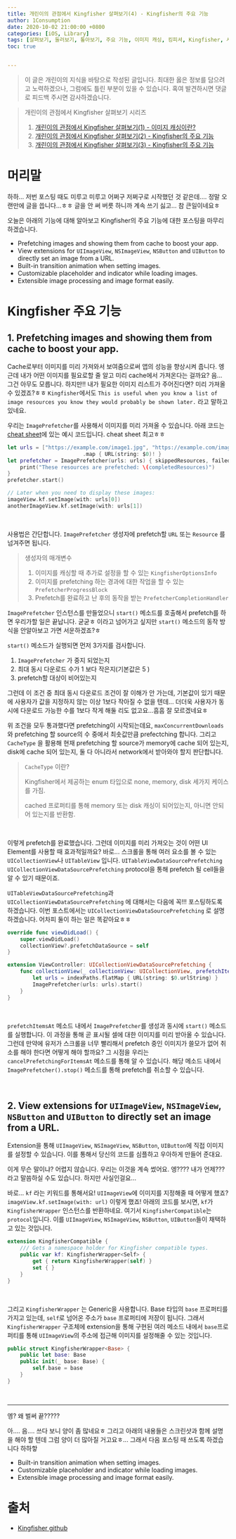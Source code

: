 ```yaml
---
title: 개린이의 관점에서 Kingfisher 살펴보기(4) - Kingfisher의 주요 기능
author: 1Consumption
date: 2020-10-02 21:00:00 +0800
categories: [iOS, Library]
tags: [살펴보기, 둘러보기, 톺아보기, 주요 기능, 이미지 캐싱, 킹피셔, Kingfisher, 사용법]
toc: true


---
```


> 이 글은 개린이의 지식을 바탕으로 작성된 글입니다. 최대한 옳은 정보를 담으려고 노력하겠으나, 그럼에도 틀린 부분이 있을 수 있습니다. 혹여 발견하시면 댓글로 피드백 주시면 감사하겠습니다.

> 개린이의 관점에서 Kingfisher 살펴보기 시리즈
>
> 1. [개린이의 관점에서 Kingfisher 살펴보기(1) - 이미지 캐싱이란?](https://1consumption.github.io/posts/about-kingfisher(1))
> 2. [개린이의 관점에서 Kingfisher 살펴보기(2) - Kingfisher의 주요 기능](https://1consumption.github.io/posts/about-kingfisher(2))
> 3. [개린이의 관점에서 Kingfisher 살펴보기(3) - Kingfisher의 주요 기능](https://1consumption.github.io/posts/about-kingfisher(3)/)

# 머리말

하하... 저번 포스팅 때도 미루고 미루고 어쩌구 저쩌구로 시작했던 것 같은데.... 정말 오랜만에 글을 씁니다...ㅎㅎ 글을 안 써 버릇 하니까 계속 쓰기 싫고... 참 큰일이네요ㅎ

오늘은 아래의 기능에 대해 알아보고 Kingfisher의 주요 기능에 대한 포스팅을 마무리 하겠습니다.

* Prefetching images and showing them from cache to boost your app.
* View extensions for `UIImageView`, `NSImageView`, `NSButton` and `UIButton` to directly set an image from a URL.
* Built-in transition animation when setting images.
* Customizable placeholder and indicator while loading images.
* Extensible image processing and image format easily.

# Kingfisher 주요 기능

## 1. Prefetching images and showing them from cache to boost your app.

Cache로부터 이미지를 미리 가져와서 보여줌으로써 앱의 성능을 향상시켜 줍니다. 엥 근데 내가 어떤 이미지를 필요로할 줄 알고 미리 cache에서 가져온다는 걸까요? 음... 그건 아무도 모릅니다. 하지만!! 내가 필요한 이미지 리스트가 주어진다면? 미리 가져올 수 있겠죠?ㅎㅎ `Kingfisher`에서도 `This is useful when you know a list of image resources you know they would probably be shown later.` 라고 말하고 있네요. 

우리는 `ImagePrefetcher`를 사용해서 이미지를 미리 가져올 수 있습니다. 아래 코드는 [cheat sheet](https://github.com/onevcat/Kingfisher/wiki/Cheat-Sheet)에 있는 예시 코드입니다. cheat sheet 최고ㅎㅎ

```swift
let urls = ["https://example.com/image1.jpg", "https://example.com/image2.jpg"]
						.map { URL(string: $0)! }
let prefetcher = ImagePrefetcher(urls: urls) { skippedResources, failedResources, completedResources in
    print("These resources are prefetched: \(completedResources)")
}
prefetcher.start()

// Later when you need to display these images:
imageView.kf.setImage(with: urls[0])
anotherImageView.kf.setImage(with: urls[1])
```

<br>

사용법은 간단합니다. `ImagePrefetcher` 생성자에 prefetch할 `URL` 또는 `Resource` 를 넘겨주면 됩니다. 

> 생성자의 매개변수
>
> 1. 이미지를 캐싱할 때 추가로 설정을 할 수 있는 `KingfisherOptionsInfo`
> 2. 이미지를 prefetching 하는 경과에 대한 작업을 할 수 있는 `PrefetcherProgressBlock`
> 3. Prefetch를 완료하고 난 후의 동작을 받는 `PrefetcherCompletionHandler` 



`ImagePrefetcher` 인스턴스를 만들었으니 `start()` 메소드를 호출해서 prefetch를 하면 우리가할 일은 끝납니다. 굳굳ㅎ 이라고 넘어가고 싶지만 `start()` 메소드의 동작 방식을 안알아보고 가면 서운하겠죠?ㅎ

 `start()` 메소드가 실행되면 먼저 3가지를 검사합니다.

1.  `ImagePrefetcher` 가 중지 되었는지
2. 최대 동시 다운로드 수가 1 보다 작은지(기본값은 5 )
3. prefetch할 대상이 비어있는지

그런데 이 조건 중 최대 동시 다운로드 조건이 잘 이해가 안 가는데, 기본값이 있기 때문에 사용자가 값을 지정하지 않는 이상 1보다 작아질 수 없을 텐데... 더더욱 사용자가 동시에 다운로드 가능한 수를 1보다 작게 해둘 리도 없고요...흠흠 잘 모르겠네요ㅎ

위 조건을 모두 통과했다면 prefetching이 시작되는데요,  `maxConcurrentDownloads` 와 prefetching 할 source의 수 중에서 최솟값만큼 prefectching 합니다. 그리고 `CacheType` 을 활용해 현재 prefetching 할 source가 memory에 cache 되어 있는지, disk에 cache 되어 있는지, 둘 다 아니라서 network에서 받아와야 할지 판단합니다. 

> `CacheType`  이란?
>
> Kingfisher에서 제공하는 enum 타입으로 none, memory, disk 세가지 케이스를 가짐.
>
> cached 프로퍼티를 통해 memory 또는 disk 캐싱이 되어있는지, 아니면 안되어 있는지를 반환함.

<br>

이렇게 prefetch를 완료했습니다. 그런데 이미지를 미리 가져오는 것이 어떤 UI Element를 사용할 때 효과적일까요? 바로... 스크롤을 통해 여러 요소를 볼 수 있는 `UICollectionView`나 `UITableView` 입니다.  `UITableViewDataSourcePrefetching` `UICollectionViewDataSourcePrefetching` protocol을 통해 prefetch 될 cell들을 알 수 있기 때문이죠.

`UITableViewDataSourcePrefetching`과 `UICollectionViewDataSourcePrefetching` 에 대해서는 다음에 꼭!!! 포스팅하도록 하겠습니다. 이번 포스트에서는  `UICollectionViewDataSourcePrefetching` 로 설명하겠습니다. 어차피 둘이 하는 일은 똑같아요ㅎㅎ

```swift
override func viewDidLoad() {
    super.viewDidLoad()
    collectionView?.prefetchDataSource = self
}

extension ViewController: UICollectionViewDataSourcePrefetching {
    func collectionView(_ collectionView: UICollectionView, prefetchItemsAt indexPaths: [IndexPath]) {
        let urls = indexPaths.flatMap { URL(string: $0.urlString) }
        ImagePrefetcher(urls: urls).start()
    }
}
```

<br>

`prefetchItemsAt`  메소드 내에서 `ImagePrefetcher`를 생성과 동시에 `start()` 메소드를 실행합니다. 이 과정을 통해 곧 표시될 셀에 대한 이미지를 미리 받아올 수 있습니다. 그런데 만약에 유저가 스크롤을 너무 빨리해서 prefetch 중인 이미지가 쓸모가 없어 취소를 해야 한다면 어떻게 해야 할까요? 그 시점을 우리는 `cancelPrefetchingForItemsAt` 메소드를 통해 알 수 있습니다. 해당 메소드 내에서 `ImagePrefetcher().stop()` 메소드를 통해 prefetch를 취소할 수 있습니다. 

<br>

## 2. View extensions for `UIImageView`, `NSImageView`, `NSButton` and `UIButton` to directly set an image from a URL.

Extension을 통해 `UIImageView`, `NSImageView`, `NSButton`,  `UIButton`에 직접 이미지를 설정할 수 있습니다. 이를 통해서 당신의 코드를 심플하고 우아하게 만들어 준대요. 

이게 무슨 말이냐? 어렵지 않습니다. 우리는 이것을 계속 썼어요. 엥???? 내가 언제??? 라고 말씀하실 수도 있습니다. 하지만 사실인걸요... 

바로... `kf` 라는 키워드를 통해서요! `UIImageView`에 이미지를 지정해줄 때 어떻게 했죠? `imageView.kf.setImage(with: url)` 이렇게 했죠! 아래의 코드를 보시면, `kf`가 `KingfisherWrapper` 인스턴스를 반환하네요. 여기서 `KingfisherCompatible`는 `protocol`입니다. 이를 `UIImageView`, `NSImageView`, `NSButton`,  `UIButton`들이 채택하고 있는 것입니다. 

``` swift
extension KingfisherCompatible {
    /// Gets a namespace holder for Kingfisher compatible types.
    public var kf: KingfisherWrapper<Self> {
        get { return KingfisherWrapper(self) }
        set { }
    }
}
```

<br>

그리고 `KingfisherWrapper` 는 Generic을 사용합니다. Base 타입의 `base` 프로퍼티를 가지고 있는데, `self`로 넘어온 주소가 `base` 프로퍼티에 저장이 됩니다. 그래서 `KingfisherWrapper` 구조체에 extension을 통해 구현된 여러 메소드 내에서 `base`프로퍼티를 통해 `UIImageView`의 주소에 접근해 이미지를 설정해줄 수 있는 것입니다.

```swift
public struct KingfisherWrapper<Base> {
    public let base: Base
    public init(_ base: Base) {
        self.base = base
    }
}
```

<br>

-----------------------------------------------------------------

엥? 왜 벌써 끝?????

아.... 음.... 쓰다 보니 양이 좀 많네요ㅎ 그리고 아래의 내용들은 스크린샷과 함께 설명을 해야 할 텐데 그럼 양이 더 많아질 거고요ㅎ... 그래서 다음 포스팅 때 쓰도록 하겠습니다 하하핳

* Built-in transition animation when setting images.
* Customizable placeholder and indicator while loading images.
* Extensible image processing and image format easily.

# 출처

* [Kingfisher github](https://github.com/onevcat/Kingfisher)
